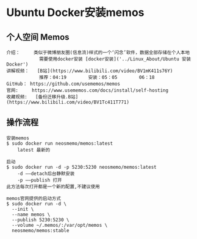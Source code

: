 
# Ubuntu Docker安装memos

## 个人空间	Memos
	介绍：		类似于微博朋友圈(信息流)样式的一个‘闪念’软件，数据全部存储在个人本地
				需要使用docker安装 [docker安装]('../Linux_About/Ubuntu 安装Docker')
	讲解视频：	[B站](https://www.bilibili.com/video/BV1mK411s76Y)
				推荐：04:19		安装：05：05		06：18
	GitHub：	https://github.com/usememos/memos 
	官网:		https://www.usememos.com/docs/install/self-hosting
	收藏视频:	[备份迁移升级.B站](https://www.bilibili.com/video/BV1Tc411T771)
	
	
## 操作流程
	安装memos
	$ sudo docker run neosmemo/memos:latest			
		latest 最新的
	
	启动
	$ sudo docker run -d -p 5230:5230 neosmemo/memos:latest
		-d ——detach后台静默安装
		-p ——publish 打开
	此方法每次打开都是一个新的配置,不建议使用
	
	memos官网提供的启动方式
	$ sudo docker run -d \
	  --init \
	  --name memos \
	  --publish 5230:5230 \
	  --volume ~/.memos/:/var/opt/memos \
	  neosmemo/memos:stable